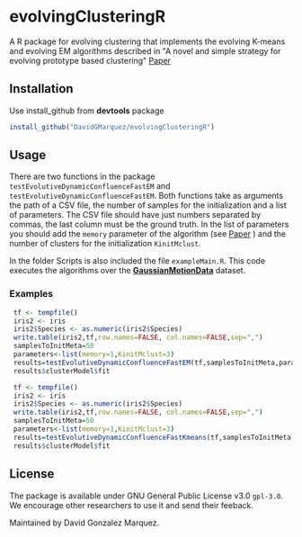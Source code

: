 # evolvingClusteringR


A R package for evolving clustering that implements the evolving K-means and evolving EM algorithms described in "A novel and simple strategy for evolving prototype based clustering" [Paper](https://www.sciencedirect.com/science/article/pii/S0031320318301547) 

## Installation
Use install_github from **devtools** package

```r
install_github("DavidGMarquez/evolvingClusteringR")
```

## Usage

There are two functions in the package `testEvolutiveDynamicConfluenceFastEM` and `testEvolutiveDynamicConfluenceFastEM`. Both functions take as arguments the path of a CSV file, the number of samples for the initialization and a list of parameters. 
The CSV file should have just numbers separated by commas, the last column must be the ground truth. 
In the list of parameters you should add the `memory` parameter of the algorithm (see [Paper](https://www.sciencedirect.com/science/article/pii/S0031320318301547) ) and the number of clusters for the initialization `KinitMclust`.

In the folder Scripts is also included the file `exampleMain.R`. This code executes the algorithms over the [**GaussianMotionData**](https://citius.usc.es/investigacion/datasets/gaussianmotiondata) dataset. 

### Examples
```r
 tf <- tempfile()
 iris2 <- iris
 iris2$Species <- as.numeric(iris2$Species)
 write.table(iris2,tf,row.names=FALSE, col.names=FALSE,sep=",")
 samplesToInitMeta=50
 parameters<-list(memory=1,KinitMclust=3)
 results=testEvolutiveDynamicConfluenceFastEM(tf,samplesToInitMeta,parameters)
 results$clusterModel$fit
```

```r
 tf <- tempfile()
 iris2 <- iris
 iris2$Species <- as.numeric(iris2$Species)
 write.table(iris2,tf,row.names=FALSE, col.names=FALSE,sep=",")
 samplesToInitMeta=50
 parameters<-list(memory=1,KinitMclust=3)
 results=testEvolutiveDynamicConfluenceFastKmeans(tf,samplesToInitMeta,parameters)
 results$clusterModel$fit
```

## License

The package is available under GNU General Public License v3.0 `gpl-3.0`.
We encourage other researchers to use it and send their feeback.

Maintained by David Gonzalez Marquez.